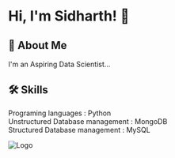 
# Hi, I'm Sidharth! 👋


## 🚀 About Me
I'm an Aspiring Data Scientist...


## 🛠 Skills
Programing languages : Python                                                            
Unstructured Database management : MongoDB                                                                   
Structured Database management : MySQL                                                                          


![Logo](https://res.cloudinary.com/yktoo/image/upload/t_s320/blog/6ksp2zl5yoy52890.png)



